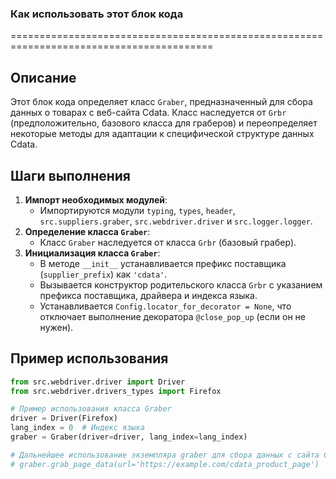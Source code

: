 ### **Как использовать этот блок кода**
=========================================================================================

Описание
-------------------------
Этот блок кода определяет класс `Graber`, предназначенный для сбора данных о товарах с веб-сайта Cdata. Класс наследуется от `Grbr` (предположительно, базового класса для граберов) и переопределяет некоторые методы для адаптации к специфической структуре данных Cdata.

Шаги выполнения
-------------------------
1. **Импорт необходимых модулей**:
   - Импортируются модули `typing`, `types`, `header`, `src.suppliers.graber`, `src.webdriver.driver` и `src.logger.logger`.
2. **Определение класса `Graber`**:
   - Класс `Graber` наследуется от класса `Grbr` (базовый грабер).
3. **Инициализация класса `Graber`**:
   - В методе `__init__` устанавливается префикс поставщика (`supplier_prefix`) как `'cdata'`.
   - Вызывается конструктор родительского класса `Grbr` с указанием префикса поставщика, драйвера и индекса языка.
   - Устанавливается `Config.locator_for_decorator = None`, что отключает выполнение декоратора `@close_pop_up` (если он не нужен).

Пример использования
-------------------------

```python
from src.webdriver.driver import Driver
from src.webdriver.drivers_types import Firefox

# Пример использования класса Graber
driver = Driver(Firefox)
lang_index = 0  # Индекс языка
graber = Graber(driver=driver, lang_index=lang_index)

# Дальнейшее использование экземпляра graber для сбора данных с сайта Cdata
# graber.grab_page_data(url='https://example.com/cdata_product_page')
```